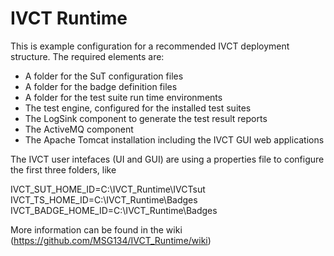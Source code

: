 # IVCT Runtime

This is example configuration for a recommended IVCT deployment structure. The required elements are:
- A folder for the SuT configuration files
- A folder for the badge definition files
- A folder for the test suite run time environments
- The test engine, configured for the installed test suites
- The LogSink component to generate the test result reports
- The ActiveMQ component
- The Apache Tomcat installation including the IVCT GUI web applications

The IVCT user intefaces (UI and GUI) are using a properties file to configure the first three folders, like

IVCT_SUT_HOME_ID=C:\\IVCT_Runtime\\IVCTsut
IVCT_TS_HOME_ID=C:\\IVCT_Runtime\\Badges
IVCT_BADGE_HOME_ID=C:\\IVCT_Runtime\\Badges

More information can be found in the wiki (https://github.com/MSG134/IVCT_Runtime/wiki)
